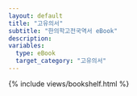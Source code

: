 ```yaml
---
layout: default
title: "고유의서"
subtitle: "한의학고전국역서 eBook"
description:
variables:
  type: eBook
  target_category: "고유의서"
---
```



{% include views/bookshelf.html %}
